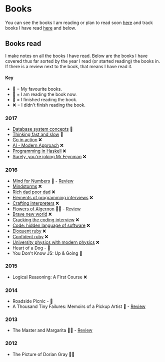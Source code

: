 # Books
You can see the books I am reading or plan to read soon [here](../working-on/reading-books.md) and track books I have read [here](https://www.goodreads.com/review/list/15768482?shelf=read) and below.

## Books read
I make notes on all the books I have read. Below are the books I have covered thus far sorted by the year I read (or started reading) the books in. If there is a review next to the book, that means I have read it. 

#### Key
- 🌟 = My favourite books. 
- 📖 = I am reading the book now. 
- 📕 = I finished reading the book. 
- ❌ = I didn't finish reading the book. 

### 2017
 - [Database system concepts](../books/database-system-concepts.md) 📖
- [Thinking fast and slow](../books/thinking-fast-and-slow.md) 📖
- [Go in action](../books/go-in-action.md) ❌
- [AI - Modern Approach](../books/ai-modern-approach.md) ❌
- [Programming in Haskell](../books/programming-in-haskell.md) ❌
- [Surely, you're joking Mr Feynman](../books/surely-you-are-joking-mr-feynman.md) ❌

### 2016
- [Mind for Numbers](../books/mind-for-numbers.md) 📕 - [Review](https://www.goodreads.com/review/show/782624446) 
- [Mindstorms](../books/Mindstorms.md) ❌
- [Rich dad poor dad](../books/rich-dad-poor-dad.md) ❌
- [Elements of programming interviews](../books/elements-of-programming-interviews.md) ❌
- [Crafting interpreters](../projects/crafting-ideas.md) ❌
- [Flowers of Algernon](../books/flowers-for-algernon.md) 📕🌟 - [Review](https://www.goodreads.com/review/show/782624446) 
- [Brave new world](../books/brave-new-world.md) ❌
- [Cracking the coding interview](../books/cracking-the-coding-interview.md) ❌
- [Code: hidden language of software](../books/code-the-hidden-language.md) ❌
- [Eloquent ruby](../books/eloquent-ruby.md) ❌
- [Confident ruby](../books/confident-ruby.md) ❌
- [University physics with modern physics](../books/university-physics-with-modern-physics.md) ❌
- Heart of a Dog - 📕
- You Don't Know JS: Up & Going 📕

### 2015
- Logical Reasoning: A First Course ❌

### 2014
- Roadside Picnic - 📕
- A Thousand Tiny Failures: Memoirs of a Pickup Artist 📕 - [Review](https://www.goodreads.com/review/show/919954441)

### 2013
- The Master and Margarita 📕🌟 - [Review](https://www.goodreads.com/review/show/583056473)

### 2012
- The Picture of Dorian Gray 📕🌟